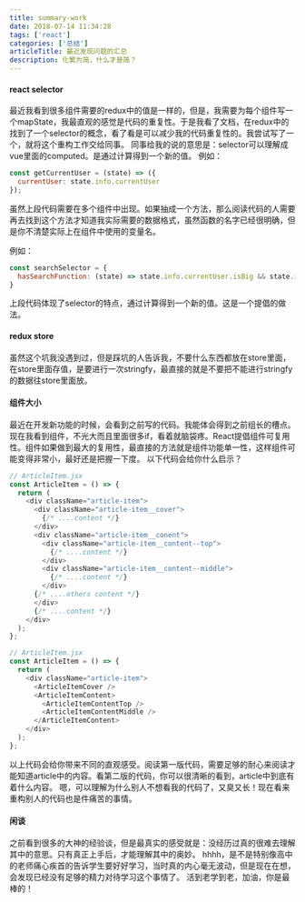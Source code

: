 ```yaml
---
title: summary-work
date: 2018-07-14 11:34:28
tags: ['react']
categories: ['总结']
articleTitle: 最近发现问题的汇总
description: 化繁为简，什么才是简？
---
```


#### react selector
最近我看到很多组件需要的redux中的值是一样的，但是，我需要为每个组件写一个mapState，我最直观的感觉是代码的重复性。于是我看了文档，在redux中的找到了一个selector的概念，看了看是可以减少我的代码重复性的。我尝试写了一个，就将这个重构工作交给同事。
同事给我的说的意思是：selector可以理解成vue里面的computed。是通过计算得到一个新的值。
例如：
```js
const getCurrentUser = (state) => ({
  currentUser: state.info.currentUser
});
```
虽然上段代码需要在多个组件中出现。如果抽成一个方法，那么阅读代码的人需要再去找到这个方法才知道我实际需要的数据格式，虽然函数的名字已经很明确，但是你不清楚实际上在组件中使用的变量名。

例如：
```js
const searchSelector = {
  hasSearchFunction: (state) => state.info.currentUser.isBig && state.info.currentUser.isSmall
}
```
上段代码体现了selector的特点，通过计算得到一个新的值。这是一个提倡的做法。

#### redux store
虽然这个坑我没遇到过，但是踩坑的人告诉我，不要什么东西都放在store里面，在store里面存值，是要进行一次stringfy，最直接的就是不要把不能进行stringfy的数据往store里面放。

#### 组件大小
最近在开发新功能的时候，会看到之前写的代码。我能体会得到之前组长的槽点。现在我看到组件，不光大而且里面很多if，看着就脑袋疼。React提倡组件可复用性。组件如果做到最大的复用性，最直接的方法就是组件功能单一性，这样组件可能变得非常小，最好还是把握一下度。
以下代码会给你什么启示？
```js
// ArticleItem.jsx
const ArticleItem = () => {
  return (
    <div className="article-item">
      <div className="article-item__cover">
        {/* ....content */}
      </div>
      <div className="article-item__conent">
        <div className="article-item__content--top">
          {/* ....content */}
        </div>
        <div className="article-item__content--middle">
          {/* ....content */}
        </div>
      {/* ....others content */}
      </div>
      {/* ....content */}
    </div>
  );
};

// ArticleItem.jsx
const ArticleItem = () => {
  return (
    <div className="article-item">
      <ArticleItemCover />
      <ArticleItemContent>
        <ArticleItemContentTop />
        <ArticleItemContentMiddle />
      </ArticleItemContent>
    </div>
  );
};
```
以上代码会给你带来不同的直观感受。阅读第一版代码，需要足够的耐心来阅读才能知道article中的内容。看第二版的代码，你可以很清晰的看到，article中到底有着什么内容。
嗯，可以理解为什么别人不想看我的代码了，又臭又长！现在看来重构别人的代码也是件痛苦的事情。

#### 闲谈
之前看到很多的大神的经验谈，但是最真实的感受就是：没经历过真的很难去理解其中的意思。只有真正上手后，才能理解其中的奥妙。
hhhh，是不是特别像高中的老师痛心疾首的告诉学生要好好学习，当时真的内心毫无波动，但是现在在想，会发现已经没有足够的精力对待学习这个事情了。
活到老学到老，加油，你是最棒的！



